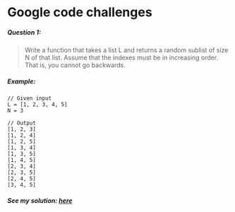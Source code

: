 # Google code challenges

##### Question 1:

> Write a function that takes a list L and returns a random sublist of size N of that list. Assume that the indexes must be in increasing order. That is, you cannot go backwards.

##### Example:

```
// Given input
L = [1, 2, 3, 4, 5]
N = 3
```

```
// Output
[1, 2, 3]
[1, 2, 4]
[1, 2, 5]
[1, 3, 4]
[1, 3, 5]
[1, 4, 5]
[2, 3, 4]
[2, 3, 5]
[2, 4, 5]
[3, 4, 5]
```

##### See my solution: [here](./src/solution-1/index.js)
